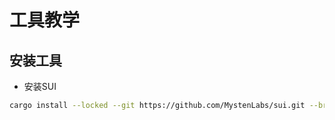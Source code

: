 # 工具教学

## 安装工具

<DocsAD/>

* 安装SUI

```sh
cargo install --locked --git https://github.com/MystenLabs/sui.git --branch testnet sui
```